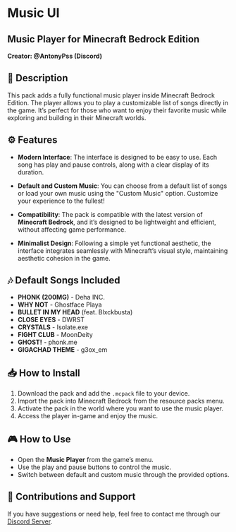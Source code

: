 # Music UI 
## Music Player for Minecraft Bedrock Edition

**Creator: @AntonyPss (Discord)**

## 📝 Description

This pack adds a fully functional music player inside Minecraft Bedrock Edition. The player allows you to play a customizable list of songs directly in the game. It’s perfect for those who want to enjoy their favorite music while exploring and building in their Minecraft worlds.

## ⚙️ Features

- **Modern Interface**: The interface is designed to be easy to use. Each song has play and pause controls, along with a clear display of its duration.
  
- **Default and Custom Music**: You can choose from a default list of songs or load your own music using the "Custom Music" option. Customize your experience to the fullest!

- **Compatibility**: The pack is compatible with the latest version of **Minecraft Bedrock**, and it’s designed to be lightweight and efficient, without affecting game performance.

- **Minimalist Design**: Following a simple yet functional aesthetic, the interface integrates seamlessly with Minecraft’s visual style, maintaining aesthetic cohesion in the game.

## 🎶 Default Songs Included

- **PHONK (200MG)** - Deha INC.
- **WHY NOT** - Ghostface Playa
- **BULLET IN MY HEAD** (feat. Blxckbusta)
- **CLOSE EYES** - DWRST
- **CRYSTALS** - Isolate.exe
- **FIGHT CLUB** - MoonDeity
- **GHOST!** - phonk.me
- **GIGACHAD THEME** - g3ox_em

## 📥 How to Install

1. Download the pack and add the `.mcpack` file to your device.
2. Import the pack into Minecraft Bedrock from the resource packs menu.
3. Activate the pack in the world where you want to use the music player.
4. Access the player in-game and enjoy the music.

## 🎮 How to Use

- Open the **Music Player** from the game’s menu.
- Use the play and pause buttons to control the music.
- Switch between default and custom music through the provided options.

## 💬 Contributions and Support

If you have suggestions or need help, feel free to contact me through our [Discord Server](https://discord.gg/kYDf4gadKw).